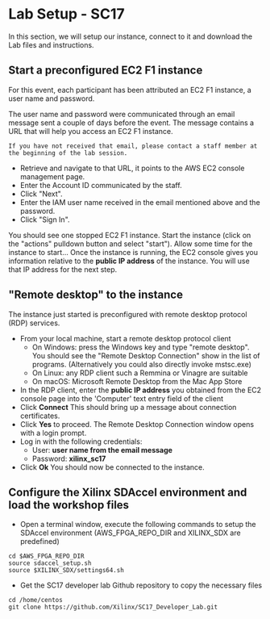 # Lab Setup - SC17

In this section, we will setup our instance, connect to it and download the Lab files and instructions.

## Start a preconfigured EC2 F1 instance

For this event, each participant has been attributed an EC2 F1 instance, a user name and password.

The user name and password were communicated through an email message sent a couple of days before the event.
The message contains a URL that will help you access an EC2 F1 instance.
```
If you have not received that email, please contact a staff member at the beginning of the lab session.
```
- Retrieve and navigate to that URL, it points to the AWS EC2 console management page.
- Enter the Account ID communicated by the staff.
- Click "Next".
- Enter the IAM user name received in the email mentioned above and the password.
- Click "Sign In".

You should see one stopped EC2 F1 instance.
Start the instance (click on the "actions" pulldown button and select "start").
Allow some time for the instance to start...
Once the instance is running, the EC2 console gives you information relative to the **public IP address** of the instance.
You will use that IP address for the next step.

## \"Remote desktop\" to the instance

The instance just started is preconfigured with remote desktop protocol (RDP) services.
- From your local machine, start a remote desktop protocol client
   - On Windows: press the Windows key and type "remote desktop".  You should see the "Remote Desktop Connection" show in the list of programs.  (Alternatively you could also directly invoke mstsc.exe)
   - On Linux: any RDP client such a Remmina or Vinagre are suitable
   - On macOS: Microsoft Remote Desktop from the Mac App Store
- In the RDP client, enter the **public IP address** you obtained from the EC2 console page into the 'Computer' text entry field of the client
- Click **Connect**
This should bring up a message about connection certificates. 
- Click **Yes** to proceed.
The Remote Desktop Connection window opens with a login prompt. 
- Log in with the following credentials:
   - User: **user name from the email message**
   - Password: **xilinx_sc17**
- Click **Ok**
You should now be connected to the instance.

## Configure the Xilinx SDAccel environment and load the workshop files

* Open a terminal window, execute the following commands to setup the SDAccel environment (AWS_FPGA_REPO_DIR and XILINX_SDX are predefined)
```  
cd $AWS_FPGA_REPO_DIR                                         
source sdaccel_setup.sh
source $XILINX_SDX/settings64.sh 
```

* Get the SC17 developer lab Github repository to copy the necessary files
```
cd /home/centos
git clone https://github.com/Xilinx/SC17_Developer_Lab.git
```
